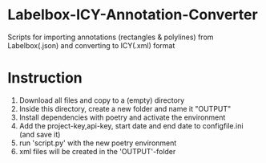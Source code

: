 # Labelbox-ICY-Annotation-Converter
Scripts for importing annotations (rectangles &amp; polylines) from Labelbox(.json) and converting to ICY(.xml) format

# Instruction
1. Download all files and copy to a (empty) directory
2. Inside this directory, create a new folder and name it "OUTPUT" 
3. Install dependencies with poetry and activate the environment
4. Add the project-key,api-key, start date and end date to configfile.ini (and save it)
5. run 'script.py' with the new poetry environment
6. xml files will be created in the 'OUTPUT'-folder
